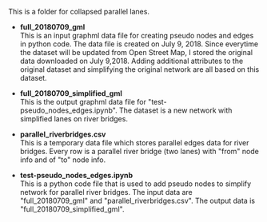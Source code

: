 This is a folder for collapsed parallel lanes.
 - **full_20180709_gml**<br> 
 This is an input graphml data file for creating pseudo nodes and edges in python code. The data file is created on July 9, 2018. Since everytime the dataset will be updated from Open Street Map, I stored the original data downloaded on July 9,2018. Adding additional attributes to the original dataset and simplifying the original network are all based on this dataset.
 - **full_20180709_simplified_gml**<br> 
 This is the output graphml data file for "test-pseudo_nodes_edges.ipynb". The dataset is a new network with simplified lanes on river bridges.

 - **parallel_riverbridges.csv**<br> 
 This is a temporary data file which stores parallel edges data for river bridges. Every row is a parallel river bridge (two lanes) with "from" node info and of "to" node info.

 - **test-pseudo_nodes_edges.ipynb**<br> 
 This is a python code file that is used to add pseudo nodes to simplify network for parallel river bridges. The input data are "full_20180709_gml" and "parallel_riverbridges.csv". The output data is "full_20180709_simplified_gml".
